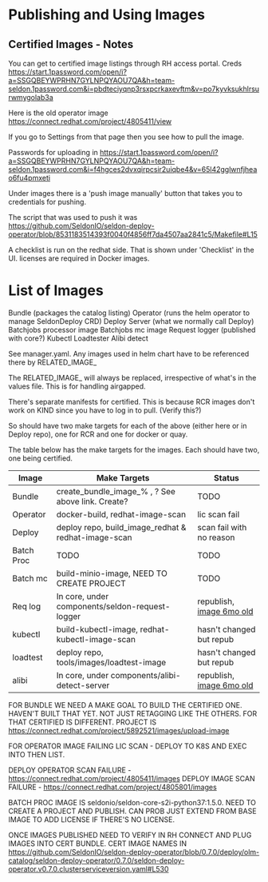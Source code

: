 # Publishing and Using Images

## Certified Images - Notes

You can get to certified image listings through RH access portal. Creds https://start.1password.com/open/i?a=SSGQBEYWPRHN7GYLNPQYAOU7QA&h=team-seldon.1password.com&i=pbdteciyqnp3rsxpcrkaxevftm&v=po7kyvksukhlrsurwmygolab3a

Here is the old operator image https://connect.redhat.com/project/4805411/view

If you go to Settings from that page then you see how to pull the image.

Passwords for uploading in https://start.1password.com/open/i?a=SSGQBEYWPRHN7GYLNPQYAOU7QA&h=team-seldon.1password.com&i=f4hgces2dvxqirpcsir2uiqbe4&v=65l42gglwnfjheao6fu4pmxeti

Under images there is a 'push image manually' button that takes you to credentials for pushing.

The script that was used to push it was https://github.com/SeldonIO/seldon-deploy-operator/blob/8531183514393f0040f4856ff7da4507aa2841c5/Makefile#L15

A checklist is run on the redhat side. That is shown under 'Checklist' in the UI. licenses are required in Docker images.

# List of Images

Bundle (packages the catalog listing)
Operator (runs the helm operator to manage SeldonDeploy CRD)
Deploy Server (what we normally call Deploy)
Batchjobs processor image
Batchjobs mc image
Request logger (published with core?)
Kubectl
Loadtester
Alibi detect

See manager.yaml. Any images used in helm chart have to be referenced there by RELATED_IMAGE_

The RELATED_IMAGE_ will always be replaced, irrespective of what's in the values file. This is for handling airgapped.

There's separate manifests for certified. This is because RCR images don't work on KIND since you have to log in to pull. (Verify this?)

So should have two make targets for each of the above (either here or in Deploy repo), one for RCR and one for docker or quay.

The table below has the make targets for the images. Each should have two, one being certified.

| Image      |  Make Targets                                        |  Status |
| ---------- |  --------------------------------------------------- | ----------- |
| Bundle     | create_bundle_image_% , ? See above link. Create?    |  TODO   |
| Operator   | docker-build, redhat-image-scan                      | lic scan fail |
| Deploy     | deploy repo, build_image_redhat & redhat-image-scan  | scan fail with no reason |
| Batch Proc | TODO                                                 | TODO |
| Batch mc   | build-minio-image, NEED TO CREATE PROJECT            | TODO |
| Req log    | In core, under components/seldon-request-logger      | republish, [image 6mo old](https://connect.redhat.com/project/3993051/images) |
| kubectl    | build-kubectl-image, redhat-kubectl-image-scan       | hasn't changed but repub |
| loadtest   | deploy repo, tools/images/loadtest-image             | hasn't changed but repub |
| alibi      | In core, under components/alibi-detect-server        | republish, [image 6mo old](https://connect.redhat.com/project/3993461/images)   |

FOR BUNDLE WE NEED A MAKE GOAL TO BUILD THE CERTIFIED ONE. HAVEN'T BUILT THAT YET.
NOT JUST RETAGGING LIKE THE OTHERS. FOR THAT CERTIFIED IS DIFFERENT.
PROJECT IS https://connect.redhat.com/project/5892521/images/upload-image

FOR OPERATOR IMAGE FAILING LIC SCAN - DEPLOY TO K8S AND EXEC INTO THEN LIST.

DEPLOY OPERATOR SCAN FAILURE - https://connect.redhat.com/project/4805411/images
DEPLOY IMAGE SCAN FAILURE - https://connect.redhat.com/project/4805801/images

BATCH PROC IMAGE IS seldonio/seldon-core-s2i-python37:1.5.0. NEED TO CREATE A PROJECT AND PUBLISH. CAN PROB JUST EXTEND FROM BASE IMAGE TO ADD LICENSE IF THERE'S NO LICENSE.

ONCE IMAGES PUBLISHED NEED TO VERIFY IN RH CONNECT AND PLUG IMAGES INTO CERT BUNDLE.
CERT IMAGE NAMES IN https://github.com/SeldonIO/seldon-deploy-operator/blob/0.7.0/deploy/olm-catalog/seldon-deploy-operator/0.7.0/seldon-deploy-operator.v0.7.0.clusterserviceversion.yaml#L530